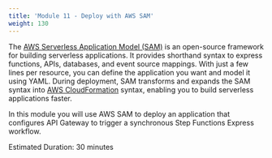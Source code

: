 ```yaml
---
title: 'Module 11 - Deploy with AWS SAM'
weight: 130
---
```


The [AWS Serverless Application Model (SAM)](https://aws.amazon.com/serverless/sam/) is an open-source framework for building serverless applications. It provides shorthand syntax to express functions, APIs, databases, and event source mappings. With just a few lines per resource, you can define the application you want and model it using YAML. During deployment, SAM transforms and expands the SAM syntax into [AWS CloudFormation](https://aws.amazon.com/cloudformation/) syntax, enabling you to build serverless applications faster.

In this module you will use AWS SAM to deploy an application that configures API Gateway to trigger a synchronous Step Functions Express workflow. 

Estimated Duration: 30 minutes